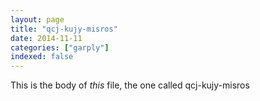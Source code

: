 ```yaml
---
layout: page
title: "qcj-kujy-misros"
date: 2014-11-11
categories: ["garply"]
indexed: false
---
```

This is the body of _this_ file, the one called qcj-kujy-misros
